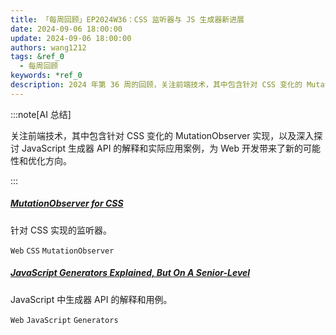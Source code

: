 ```yaml
---
title: 「每周回顾」EP2024W36：CSS 监听器与 JS 生成器新进展
date: 2024-09-06 18:00:00
update: 2024-09-06 18:00:00
authors: wang1212
tags: &ref_0
  - 每周回顾
keywords: *ref_0
description: 2024 年第 36 周的回顾，关注前端技术，其中包含针对 CSS 变化的 MutationObserver 实现，以及深入探讨 JavaScript 生成器 API 的解释和实际应用案例，为 Web 开发带来了新的可能性和优化方向。
---
```


:::note[AI 总结]

关注前端技术，其中包含针对 CSS 变化的 MutationObserver 实现，以及深入探讨 JavaScript 生成器 API 的解释和实际应用案例，为 Web 开发带来了新的可能性和优化方向。

:::

<!-- truncate -->

##### [MutationObserver for CSS](https://github.com/bramus/style-observer)

针对 CSS 实现的监听器。

`Web` `CSS` `MutationObserver`

##### [JavaScript Generators Explained, But On A Senior-Level](https://www.reactsquad.io/blog/understanding-generators-in-javascript)

JavaScript 中生成器 API 的解释和用例。

`Web` `JavaScript` `Generators`
